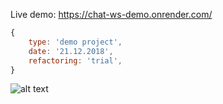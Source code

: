 Live demo: https://chat-ws-demo.onrender.com/

```javascript
{
	type: 'demo project',
	date: '21.12.2018',
	refactoring: 'trial',
}
```
![alt text](https://websysdev.github.io/chat-ws-demo/scr.png)
